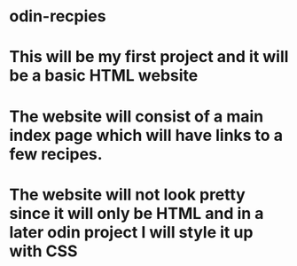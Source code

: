 # odin-recpies
# This will be my first project and it will be a basic HTML website 
# The website will consist of a main index page which will have links to a few recipes. 
# The website will not look pretty since it will only be HTML and in a later odin project I will style it up with CSS